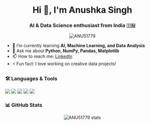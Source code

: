 <h1 align="center">Hi 👋, I'm Anushka Singh</h1>
<h3 align="center">AI & Data Science enthusiast from India 🇮🇳</h3>

<p align="center">
  <img src="https://komarev.com/ghpvc/?username=ANU51779&label=Profile%20views&color=0e75b6&style=flat" alt="ANU51779" />
</p>

- 🌱 I’m currently learning **AI, Machine Learning, and Data Analysis**
- 💬 Ask me about **Python, NumPy, Pandas, Matplotlib**
- 📫 How to reach me: [LinkedIn](https://www.linkedin.com/in/anushka-singh-5b6874353/) 
- ⚡ Fun fact: I love working on creative data projects!

### 🛠️ Languages & Tools
<p align="left">
  <img src="https://img.shields.io/badge/Python-3776AB?style=for-the-badge&logo=python&logoColor=white"/>
  <img src="https://img.shields.io/badge/Pandas-150458?style=for-the-badge&logo=pandas&logoColor=white"/>
  <img src="https://img.shields.io/badge/NumPy-013243?style=for-the-badge&logo=numpy&logoColor=white"/>
  <img src="https://img.shields.io/badge/Matplotlib-11557C?style=for-the-badge&logo=matplotlib&logoColor=white"/>
  <img src="https://img.shields.io/badge/GitHub-181717?style=for-the-badge&logo=github&logoColor=white"/>
</p>

### 📊 GitHub Stats
<p align="center">
  <img src="https://github-readme-stats.vercel.app/api?username=ANU51779&show_icons=true&theme=radical" alt="ANU51779 stats"/>
</p>
